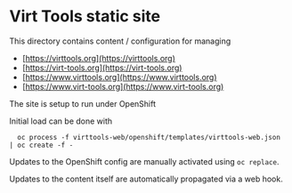 Virt Tools static site
======================

This directory contains content / configuration for managing

* [https://virttools.org](https://virttools.org)
* [https://virt-tools.org](https://virt-tools.org)
* [https://www.virttools.org](https://www.virttools.org)
* [https://www.virt-tools.org](https://www.virt-tools.org)

The site is setup to run under OpenShift

Initial load can be done with

```
  oc process -f virttools-web/openshift/templates/virttools-web.json  | oc create -f -
```

Updates to the OpenShift config are manually activated using `oc replace`.

Updates to the content itself are automatically propagated via a web hook.

